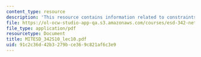 ```yaml
---
content_type: resource
description: 'This resource contains information related to constraints -I. '
file: https://ol-ocw-studio-app-qa.s3.amazonaws.com/courses/esd-342-network-representations-of-complex-engineering-systems-spring-2010/91c2c36d42b3279bce369c821af6c3e9_MITESD_342S10_lec10.pdf
file_type: application/pdf
resourcetype: Document
title: MITESD_342S10_lec10.pdf
uid: 91c2c36d-42b3-279b-ce36-9c821af6c3e9
---
```

